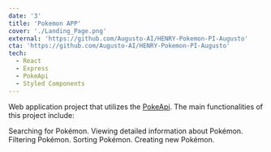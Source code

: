 ```yaml
---
date: '3'
title: 'Pokemon APP'
cover: './Landing_Page.png'
external: 'https://github.com/Augusto-AI/HENRY-Pokemon-PI-Augusto'
cta: 'https://github.com/Augusto-AI/HENRY-Pokemon-PI-Augusto'
tech:
  - React
  - Express
  - PokeApi
  - Styled Components
---
```


Web application project that utilizes the [PokeApi](https://pokeapi.co/). The main functionalities of this project include:

Searching for Pokémon.
Viewing detailed information about Pokémon.
Filtering Pokémon.
Sorting Pokémon.
Creating new Pokémon.
